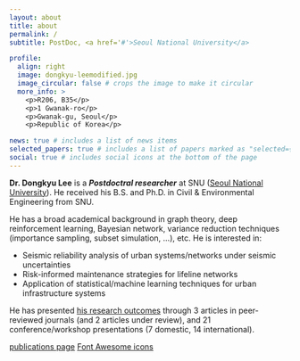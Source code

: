 ```yaml
---
layout: about
title: about
permalink: /
subtitle: PostDoc, <a href='#'>Seoul National University</a>

profile:
  align: right
  image: dongkyu-leemodified.jpg
  image_circular: false # crops the image to make it circular
  more_info: >
    <p>R206, B35</p>
    <p>1 Gwanak-ro</p>
    <p>Gwanak-gu, Seoul</p>
    <p>Republic of Korea</p>

news: true # includes a list of news items
selected_papers: true # includes a list of papers marked as "selected={true}"
social: true # includes social icons at the bottom of the page
---
```


**Dr. Dongkyu Lee** is a **_Postdoctral researcher_** at SNU ([Seoul National University](https://en.snu.ac.kr/)). He received his B.S. and Ph.D. in Civil & Environmental Engineering from SNU. 

He has a broad academical background in graph theory, deep reinforcement learning, Bayesian network, variance reduction techniques (importance sampling, subset simulation, ...), etc. He is interested in: 
- Seismic reliability analysis of urban systems/networks under seismic uncertainties
- Risk-informed maintenance strategies for lifeline networks
- Application of statistical/machine learning techniques for urban infrastructure systems

He has presented [his research outcomes](https://scholar.google.co.kr/citations?user=cLfMY9wAAAAJ&hl=ko) through 3 articles in peer-reviewed journals (and 2 articles under review), and 21 conference/workshop presentations (7 domestic, 14 international).


[publications page](/al-folio/publications/) 
[Font Awesome icons](https://fontawesome.com/)
